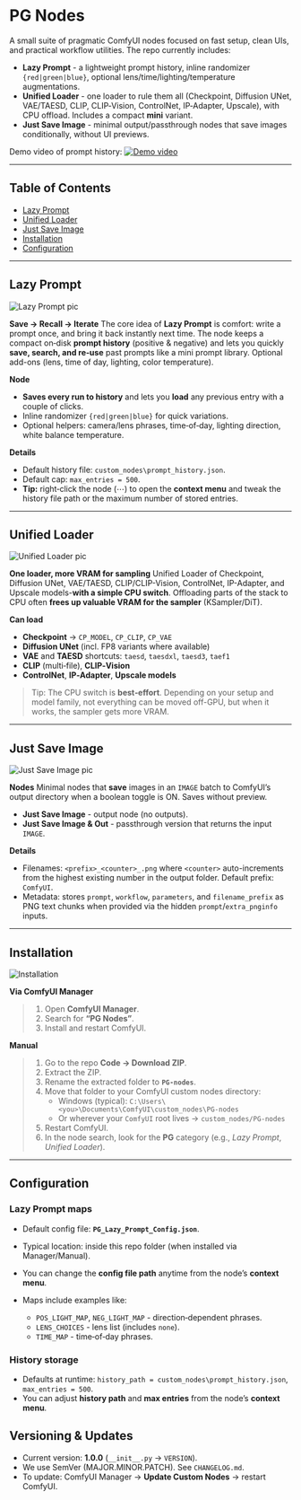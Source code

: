# PG Nodes

A small suite of pragmatic ComfyUI nodes focused on fast setup, clean UIs, and practical workflow utilities. The repo currently includes:

* **Lazy Prompt** - a lightweight prompt history, inline randomizer `{red|green|blue}`, optional lens/time/lighting/temperature augmentations.
* **Unified Loader** - one loader to rule them all (Checkpoint, Diffusion UNet, VAE/TAESD, CLIP, CLIP‑Vision, ControlNet, IP‑Adapter, Upscale), with CPU offload. Includes a compact **mini** variant.
* **Just Save Image** - minimal output/passthrough nodes that save images conditionally, without UI previews.

Demo video of prompt history:
<a href="https://youtu.be/6tFyui_DCDs?si=nSgm8S6JPIJ4ZqNn" target="_blank">
 <img src="./examples/PG_nodes.png" alt="Demo video" />
</a>

---

## Table of Contents

* [Lazy Prompt](#lazy-prompt)
* [Unified Loader](#unified-loader)
* [Just Save Image](#just-save-image)
* [Installation](#installation)
* [Configuration](#configuration)

---

## Lazy Prompt

![Lazy Prompt pic](./examples/Lazy_Prompt.png)

**Save → Recall → Iterate**
The core idea of **Lazy Prompt** is comfort: write a prompt once, and bring it back instantly next time. The node keeps a compact on‑disk **prompt history** (positive & negative) and lets you quickly **save, search, and re‑use** past prompts like a mini prompt library. Optional add-ons (lens, time of day, lighting, color temperature).

**Node**

* **Saves every run to history** and lets you **load** any previous entry with a couple of clicks.
* Inline randomizer `{red|green|blue}` for quick variations.
* Optional helpers: camera/lens phrases, time‑of‑day, lighting direction, white balance temperature.

**Details**

* Default history file: `custom_nodes\prompt_history.json`.
* Default cap: `max_entries = 500`.
* **Tip:** right‑click the node (⋯) to open the **context menu** and tweak the history file path or the maximum number of stored entries.

---

## Unified Loader

![Unified Loader pic](./examples/Unified_Loader.png)

**One loader, more VRAM for sampling**
Unified Loader of Checkpoint, Diffusion UNet, VAE/TAESD, CLIP/CLIP-Vision, ControlNet, IP-Adapter, and Upscale models-**with a simple CPU switch**. Offloading parts of the stack to CPU often **frees up valuable VRAM for the sampler** (KSampler/DiT).

**Can load**

* **Checkpoint** → `CP_MODEL`, `CP_CLIP`, `CP_VAE`
* **Diffusion UNet** (incl. FP8 variants where available)
* **VAE** and **TAESD** shortcuts: `taesd`, `taesdxl`, `taesd3`, `taef1`
* **CLIP** (multi‑file), **CLIP‑Vision**
* **ControlNet**, **IP‑Adapter**, **Upscale models**

> Tip: The CPU switch is **best‑effort**. Depending on your setup and model family, not everything can be moved off-GPU, but when it works, the sampler gets more VRAM.

---

## Just Save Image

![Just Save Image pic](./examples/just_save_Image.png)

**Nodes**
Minimal nodes that **save** images in an `IMAGE` batch to ComfyUI’s output directory when a boolean toggle is ON. Saves without preview.

* **Just Save Image** - output node (no outputs).
* **Just Save Image & Out** - passthrough version that returns the input `IMAGE`.

**Details**

* Filenames: `<prefix>_<counter>_.png` where `<counter>` auto-increments from the highest existing number in the output folder. Default prefix: `ComfyUI`.
* Metadata: stores `prompt`, `workflow`, `parameters`, and `filename_prefix` as PNG text chunks when provided via the hidden `prompt`/`extra_pnginfo` inputs.

---

## Installation

![Installation](./examples/PG_nodes_menu.png)

**Via ComfyUI Manager**

> 1. Open **ComfyUI Manager**.
> 2. Search for **“PG Nodes”**.
> 3. Install and restart ComfyUI.

**Manual**

> 1. Go to the repo **Code → Download ZIP**.
> 2. Extract the ZIP.
> 3. Rename the extracted folder to **`PG-nodes`**.
> 4. Move that folder to your ComfyUI custom nodes directory:
>    * Windows (typical): `C:\Users\<you>\Documents\ComfyUI\custom_nodes\PG-nodes`
>    * Or wherever your `ComfyUI` root lives → `custom_nodes/PG-nodes`
> 5. Restart ComfyUI.
> 6. In the node search, look for the **PG** category (e.g., *Lazy Prompt*, *Unified Loader*).

---

## Configuration

### Lazy Prompt maps

* Default config file: **`PG_Lazy_Prompt_Config.json`**.
* Typical location: inside this repo folder (when installed via Manager/Manual).
* You can change the **config file path** anytime from the node’s **context menu**.
* Maps include examples like:

  * `POS_LIGHT_MAP`, `NEG_LIGHT_MAP` - direction‑dependent phrases.
  * `LENS_CHOICES` - lens list (includes `none`).
  * `TIME_MAP` - time‑of‑day phrases.

### History storage

* Defaults at runtime: `history_path = custom_nodes\prompt_history.json`, `max_entries = 500`.
* You can adjust **history path** and **max entries** from the node’s **context menu**.

## Versioning & Updates
- Current version: **1.0.0** (`__init__.py` → `VERSION`).
- We use SemVer (MAJOR.MINOR.PATCH). See `CHANGELOG.md`.
- To update: ComfyUI Manager → **Update Custom Nodes** → restart ComfyUI.